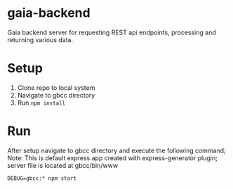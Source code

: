 # gaia-backend
Gaia backend server for requesting REST api endpoints, processing and returning various data.

# Setup
1. Clone repo to local system
2. Navigate to gbcc directory
3. Run `npm install`

# Run
After setup navigate to gbcc directory and execute the following command; Note: This is default express app created with express-generator plugin; server file is located at gbcc/bin/www

`DEBUG=gbcc:* npm start`
